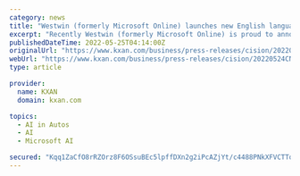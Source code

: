 ```yaml
---
category: news
title: "Westwin (formerly Microsoft Online) launches new English language SEM solution for Baidu paid search"
excerpt: "Recently Westwin (formerly Microsoft Online) is proud to announce the launch of SEM.Wreach.net – enabling non Chinese speakers to run paid search campaigns on Baidu. Wreach SEM will form part of Wreach."
publishedDateTime: 2022-05-25T04:14:00Z
originalUrl: "https://www.kxan.com/business/press-releases/cision/20220524CN67254/westwin-formerly-microsoft-online-launches-new-english-language-sem-solution-for-baidu-paid-search/"
webUrl: "https://www.kxan.com/business/press-releases/cision/20220524CN67254/westwin-formerly-microsoft-online-launches-new-english-language-sem-solution-for-baidu-paid-search/"
type: article

provider:
  name: KXAN
  domain: kxan.com

topics:
  - AI in Autos
  - AI
  - Microsoft AI

secured: "Kqq1ZaCfO8rRZOrz8F6OSsuBEc5lpffDXn2g2iPcAZjYt/c4488PNkXFVCTTqKOLJ1NL3Iu7H7oaG5w5CjAjghXzoAlrQ4llMDHl3rBaD28StGUp9bI0HlDqzUSzlBWLMQIuQpzsBZq0+QKWNecW2tlbQJmnrkPFlMbWyOO84YePAkQaUudHB42f5n3S7BgPY/qgUctS9M/1I/+t/mN0gFRtKl1/bizRa4kzzbryHrt11WcCqmBFFjZq+s4XlUsrlp/Ak2nUksRNxbGQQmMLRylzzaNH9dlCDcSib5EgwUSJw9kjvuIyrUhXSU7l0e6jvOlmOImnBbeBmBn289b+zwt5cWEzMf9E9OgvFrGXhEg=;jup2ctqkyMoUhtZsOf6VNA=="
---
```


